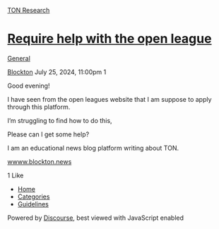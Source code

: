 [TON Research](/)

# [Require help with the open league](/t/require-help-with-the-open-league/29457)

[General](/c/general/4) 

    

[Blockton](https://tonresear.ch/u/Blockton)  July 25, 2024, 11:00pm  1

Good evening!

I have seen from the open leagues website that I am suppose to apply through this platform.

I’m struggling to find how to do this,

Please can I get some help?

I am an educational news blog platform writing about TON.

[wwww.blockton.news](https://wwww.blockton.news)

  1 Like

*   [Home](/)
*   [Categories](/categories)
*   [Guidelines](/guidelines)

Powered by [Discourse](https://www.discourse.org), best viewed with JavaScript enabled